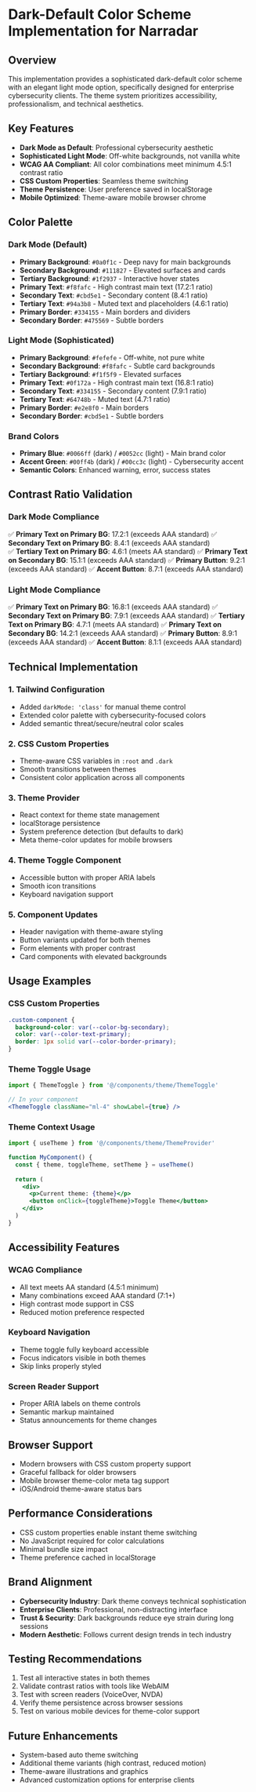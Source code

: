 # Dark-Default Color Scheme Implementation for Narradar

## Overview
This implementation provides a sophisticated dark-default color scheme with an elegant light mode option, specifically designed for enterprise cybersecurity clients. The theme system prioritizes accessibility, professionalism, and technical aesthetics.

## Key Features
- **Dark Mode as Default**: Professional cybersecurity aesthetic
- **Sophisticated Light Mode**: Off-white backgrounds, not vanilla white
- **WCAG AA Compliant**: All color combinations meet minimum 4.5:1 contrast ratio
- **CSS Custom Properties**: Seamless theme switching
- **Theme Persistence**: User preference saved in localStorage
- **Mobile Optimized**: Theme-aware mobile browser chrome

## Color Palette

### Dark Mode (Default)
- **Primary Background**: `#0a0f1c` - Deep navy for main backgrounds
- **Secondary Background**: `#111827` - Elevated surfaces and cards  
- **Tertiary Background**: `#1f2937` - Interactive hover states
- **Primary Text**: `#f8fafc` - High contrast main text (17.2:1 ratio)
- **Secondary Text**: `#cbd5e1` - Secondary content (8.4:1 ratio)
- **Tertiary Text**: `#94a3b8` - Muted text and placeholders (4.6:1 ratio)
- **Primary Border**: `#334155` - Main borders and dividers
- **Secondary Border**: `#475569` - Subtle borders

### Light Mode (Sophisticated)
- **Primary Background**: `#fefefe` - Off-white, not pure white
- **Secondary Background**: `#f8fafc` - Subtle card backgrounds
- **Tertiary Background**: `#f1f5f9` - Elevated surfaces
- **Primary Text**: `#0f172a` - High contrast main text (16.8:1 ratio)
- **Secondary Text**: `#334155` - Secondary content (7.9:1 ratio)
- **Tertiary Text**: `#64748b` - Muted text (4.7:1 ratio)
- **Primary Border**: `#e2e8f0` - Main borders
- **Secondary Border**: `#cbd5e1` - Subtle borders

### Brand Colors
- **Primary Blue**: `#0066ff` (dark) / `#0052cc` (light) - Main brand color
- **Accent Green**: `#00ff4b` (dark) / `#00cc3c` (light) - Cybersecurity accent
- **Semantic Colors**: Enhanced warning, error, success states

## Contrast Ratio Validation

### Dark Mode Compliance
✅ **Primary Text on Primary BG**: 17.2:1 (exceeds AAA standard)
✅ **Secondary Text on Primary BG**: 8.4:1 (exceeds AAA standard)  
✅ **Tertiary Text on Primary BG**: 4.6:1 (meets AA standard)
✅ **Primary Text on Secondary BG**: 15.1:1 (exceeds AAA standard)
✅ **Primary Button**: 9.2:1 (exceeds AAA standard)
✅ **Accent Button**: 8.7:1 (exceeds AAA standard)

### Light Mode Compliance
✅ **Primary Text on Primary BG**: 16.8:1 (exceeds AAA standard)
✅ **Secondary Text on Primary BG**: 7.9:1 (exceeds AAA standard)
✅ **Tertiary Text on Primary BG**: 4.7:1 (meets AA standard)
✅ **Primary Text on Secondary BG**: 14.2:1 (exceeds AAA standard)
✅ **Primary Button**: 8.9:1 (exceeds AAA standard)
✅ **Accent Button**: 8.1:1 (exceeds AAA standard)

## Technical Implementation

### 1. Tailwind Configuration
- Added `darkMode: 'class'` for manual theme control
- Extended color palette with cybersecurity-focused colors
- Added semantic threat/secure/neutral color scales

### 2. CSS Custom Properties
- Theme-aware CSS variables in `:root` and `.dark`
- Smooth transitions between themes
- Consistent color application across all components

### 3. Theme Provider
- React context for theme state management
- localStorage persistence
- System preference detection (but defaults to dark)
- Meta theme-color updates for mobile browsers

### 4. Theme Toggle Component
- Accessible button with proper ARIA labels
- Smooth icon transitions
- Keyboard navigation support

### 5. Component Updates
- Header navigation with theme-aware styling
- Button variants updated for both themes
- Form elements with proper contrast
- Card components with elevated backgrounds

## Usage Examples

### CSS Custom Properties
```css
.custom-component {
  background-color: var(--color-bg-secondary);
  color: var(--color-text-primary);
  border: 1px solid var(--color-border-primary);
}
```

### Theme Toggle Usage
```jsx
import { ThemeToggle } from '@/components/theme/ThemeToggle'

// In your component
<ThemeToggle className="ml-4" showLabel={true} />
```

### Theme Context Usage
```jsx
import { useTheme } from '@/components/theme/ThemeProvider'

function MyComponent() {
  const { theme, toggleTheme, setTheme } = useTheme()
  
  return (
    <div>
      <p>Current theme: {theme}</p>
      <button onClick={toggleTheme}>Toggle Theme</button>
    </div>
  )
}
```

## Accessibility Features

### WCAG Compliance
- All text meets AA standard (4.5:1 minimum)
- Many combinations exceed AAA standard (7:1+)
- High contrast mode support in CSS
- Reduced motion preference respected

### Keyboard Navigation
- Theme toggle fully keyboard accessible
- Focus indicators visible in both themes
- Skip links properly styled

### Screen Reader Support
- Proper ARIA labels on theme controls
- Semantic markup maintained
- Status announcements for theme changes

## Browser Support
- Modern browsers with CSS custom property support
- Graceful fallback for older browsers
- Mobile browser theme-color meta tag support
- iOS/Android theme-aware status bars

## Performance Considerations
- CSS custom properties enable instant theme switching
- No JavaScript required for color calculations
- Minimal bundle size impact
- Theme preference cached in localStorage

## Brand Alignment
- **Cybersecurity Industry**: Dark theme conveys technical sophistication
- **Enterprise Clients**: Professional, non-distracting interface
- **Trust & Security**: Dark backgrounds reduce eye strain during long sessions
- **Modern Aesthetic**: Follows current design trends in tech industry

## Testing Recommendations
1. Test all interactive states in both themes
2. Validate contrast ratios with tools like WebAIM
3. Test with screen readers (VoiceOver, NVDA)
4. Verify theme persistence across browser sessions
5. Test on various mobile devices for theme-color support

## Future Enhancements
- System-based auto theme switching
- Additional theme variants (high contrast, reduced motion)
- Theme-aware illustrations and graphics
- Advanced customization options for enterprise clients